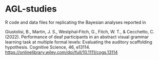 # AGL-studies
R code and data files for replicating the Bayesian analyses reported in

Giustolisi, B., Martin, J. S., Westphal‐Fitch, G., Fitch, W. T., & Cecchetto, C. (2022). Performance of deaf participants in an abstract visual grammar learning task at multiple formal levels: Evaluating the auditory scaffolding hypothesis. Cognitive Science, 46, e13114. https://onlinelibrary.wiley.com/doi/full/10.1111/cogs.13114
